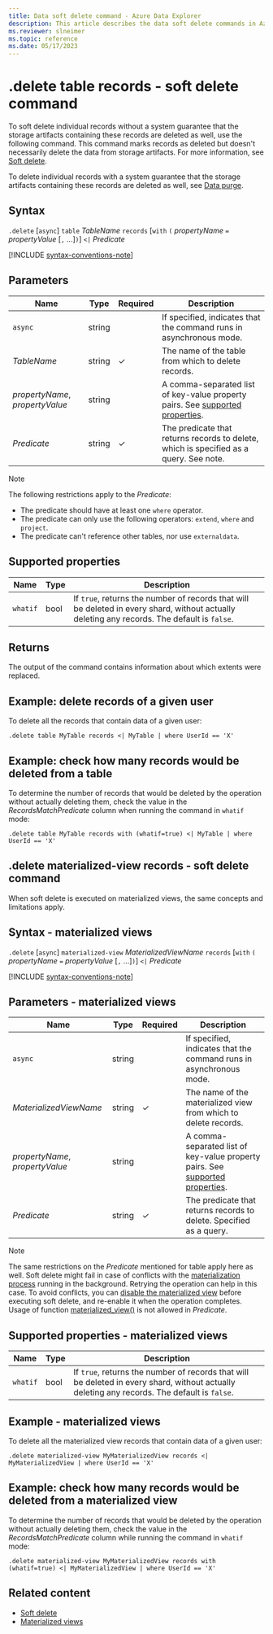 ```yaml
---
title: Data soft delete command - Azure Data Explorer
description: This article describes the data soft delete commands in Azure Data Explorer.
ms.reviewer: slneimer
ms.topic: reference
ms.date: 05/17/2023
---
```

# .delete table records - soft delete command

To soft delete individual records without a system guarantee that the storage artifacts containing these records are deleted as well, use the following command. This command marks records as deleted but doesn't necessarily delete the data from storage artifacts. For more information, see [Soft delete](../concepts/data-soft-delete.md).

To delete individual records with a system guarantee that the storage artifacts containing these records are deleted as well, see [Data purge](../concepts/data-purge.md).

## Syntax

`.delete` [`async`] `table` *TableName* `records` [`with` `(` *propertyName* `=` *propertyValue* [`,` ...]`)`] `<|` *Predicate*

[!INCLUDE [syntax-conventions-note](../../includes/syntax-conventions-note.md)]

## Parameters

|Name|Type|Required|Description|
|--|--|--|--|
|`async`|string||If specified, indicates that the command runs in asynchronous mode.|
|*TableName*|string|&check;|The name of the table from which to delete records.|
| *propertyName*, *propertyValue* | string | | A comma-separated list of key-value property pairs. See [supported properties](#supported-properties).|
|*Predicate*|string|&check;|The predicate that returns records to delete, which is specified as a query. See note.|

> [!NOTE]
> The following restrictions apply to the *Predicate*:
>
> * The predicate should have at least one `where` operator.
> * The predicate can only use the following operators: `extend`, `where` and `project`.
> * The predicate can't reference other tables, nor use `externaldata`.

## Supported properties

|Name|Type|Description|
|--|--|--|
|`whatif`|bool|If `true`, returns the number of records that will be deleted in every shard, without actually deleting any records. The default is `false`.

## Returns

The output of the command contains information about which extents were replaced.

## Example: delete records of a given user

To delete all the records that contain data of a given user:

```kusto
.delete table MyTable records <| MyTable | where UserId == 'X'
```

## Example: check how many records would be deleted from a table

To determine the number of records that would be deleted by the operation without actually deleting them, check the value in the *RecordsMatchPredicate* column when running the command in `whatif` mode:

```kusto
.delete table MyTable records with (whatif=true) <| MyTable | where UserId == 'X'
```

## .delete materialized-view records - soft delete command

When soft delete is executed on materialized views, the same concepts and limitations apply.

## Syntax - materialized views

`.delete` [`async`] `materialized-view` *MaterializedViewName* `records` [`with` `(` *propertyName* `=` *propertyValue* [`,` ...]`)`] `<|` *Predicate*

[!INCLUDE [syntax-conventions-note](../../includes/syntax-conventions-note.md)]

## Parameters - materialized views

|Name|Type|Required|Description|
|--|--|--|--|
|`async`|string||If specified, indicates that the command runs in asynchronous mode.|
|*MaterializedViewName*|string|&check;|The name of the materialized view from which to delete records.|
| *propertyName*, *propertyValue* | string | | A comma-separated list of key-value property pairs. See [supported properties](#supported-properties---materialized-views).|
|*Predicate*|string|&check;|The predicate that returns records to delete. Specified as a query.|

> [!NOTE]
> The same restrictions on the *Predicate* mentioned for table apply here as well.
> Soft delete might fail in case of conflicts with the [materialization process](materialized-views/materialized-view-overview.md#how-materialized-views-work) running in the background. Retrying the operation can help in this case. To avoid conflicts, you can [disable the materialized view](materialized-views/materialized-view-enable-disable.md) before executing soft delete, and re-enable it when the operation completes.
> Usage of function [materialized_view()](../query/materialized-view-function.md) is not allowed in *Predicate*.

## Supported properties - materialized views

|Name|Type|Description|
|--|--|--|
|`whatif`|bool|If `true`, returns the number of records that will be deleted in every shard, without actually deleting any records. The default is `false`.

## Example - materialized views

To delete all the materialized view records that contain data of a given user:

```kusto
.delete materialized-view MyMaterializedView records <| MyMaterializedView | where UserId == 'X'
```

## Example: check how many records would be deleted from a materialized view

To determine the number of records that would be deleted by the operation without actually deleting them, check the value in the *RecordsMatchPredicate* column while running the command in `whatif` mode:

```kusto
.delete materialized-view MyMaterializedView records with (whatif=true) <| MyMaterializedView | where UserId == 'X'
```

## Related content

* [Soft delete](../concepts/data-soft-delete.md)
* [Materialized views](materialized-views/materialized-view-overview.md)

